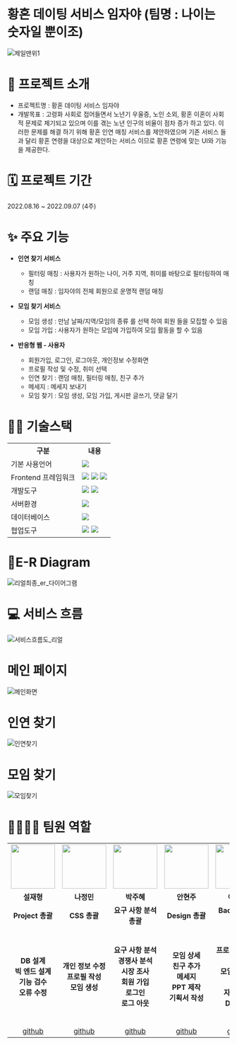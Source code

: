 
# 황혼 데이팅 서비스 임자야 (팀명 : 나이는 숫자일 뿐이조)


![제일맨위1](https://user-images.githubusercontent.com/71622615/189044843-3e6acea8-58e6-456f-9301-ada9285b9bfe.png)


# 👀 프로젝트 소개
* 프로젝트명 : 황혼 데이팅 서비스 임자야
* 개발목표 : 고령화 사회로 접어들면서 노년기 우울증, 노인 소외, 황혼 이혼이 사회적 문제로 제기되고 있으며 이를 겪는 노년 인구의 비율이 점차 증가 하고 있다.
이러한 문제를 해결 하기 위해 황혼 인연 매칭 서비스를 제안하였으며 기존 서비스 들과 달리 황혼 연령을 대상으로 제안하는 서비스  이므로 황혼 연령에 맞는 UI와 기능을 제공한다.

# 🗓️ 프로젝트 기간
2022.08.16 ~ 2022.09.07 (4주)

# ✨ 주요 기능
* <b>인연 찾기 서비스</b>
  * 필터링 매칭 : 사용자가 원하는 나이, 거주 지역, 취미를 바탕으로 필터링하여 매칭
  * 랜덤 매칭 : 임자야의 전체 회원으로 운명적 랜덤 매칭
  
* <b>모임 찾기 서비스</b>
  * 모임 생성 : 만남 날짜/지역/모임의 종류 를 선택 하여 회원 들을 모집할 수 있음
  * 모임 가입 : 사용자가 원하는 모임에 가입하여 모임 활동을 할 수 있음

* <b>반응형 웹 - 사용자</b>
  * 회원가입, 로그인, 로그아웃, 개인정보 수정화면
  * 프로필 작성 및 수정, 취미 선택
  * 인연 찾기 : 랜덤 매칭, 필터링 매칭, 친구 추가
  * 메세지 : 메세지 보내기
  * 모임 찾기 : 모임 생성, 모임 가입, 게시판 글쓰기, 댓글 달기

# 💪🏻 기술스택
<table>
    <tr>
        <th>구분</th>
        <th>내용</th>
    </tr>
    <tr>
        <td>기본 사용언어</td>
        <td>
            <img src="https://img.shields.io/badge/Java-007396?style=for-the-badge&logo=java&logoColor=white"/>
        </td>
    </tr>
    <tr>
        <td>Frontend 프레임워크</td>
        <td>
           <img src="https://img.shields.io/badge/javascript-F7DF1E?style=for-the-badge&logo=javascript&logoColor=black">
           <img src="https://img.shields.io/badge/HTML-E34F26?style=for-the-badge&logo=html5&logoColor=white">
           <img src="https://img.shields.io/badge/CSS-1572B6?style=for-the-badge&logo=css3&logoColor=white">
        </td>
    </tr>
    <tr>
        <td>개발도구</td>
        <td>
            <img src="https://img.shields.io/badge/Eclipse-2C2255?style=for-the-badge&logo=Eclipse&logoColor=white"/>
            <img src="https://img.shields.io/badge/VSCode-007ACC?style=for-the-badge&logo=VisualStudioCode&logoColor=white"/>
        </td>
    </tr>
    <tr>
        <td>서버환경</td>
        <td>
            <img src="https://img.shields.io/badge/Apache Tomcat-D22128?style=for-the-badge&logo=Apache Tomcat&logoColor=white"/>
        </td>
    </tr>
    <tr>
        <td>데이터베이스</td>
        <td>
             <img src="https://img1.daumcdn.net/thumb/R1280x0/?scode=mtistory2&fname=https%3A%2F%2Fblog.kakaocdn.net%2Fdn%2FbbgHwz%2Fbtrk6OZNHGT%2Fh86yJbb4m0rkieiugQiQ1k%2Fimg.png"/> 
        </td>
    </tr>
    <tr>
        <td>협업도구</td>
        <td>
            <img src="https://img.shields.io/badge/Git-F05032?style=for-the-badge&logo=Git&logoColor=white"/>
            <img src="https://img.shields.io/badge/GitHub-181717?style=for-the-badge&logo=GitHub&logoColor=white"/>
        </td>
    </tr>
</table>

# 📌E-R Diagram
![리얼최종_er_다이어그램](https://user-images.githubusercontent.com/71622615/189044935-b5bb125b-b444-4f58-a784-52be1821dd9d.png)


# 💻 서비스 흐름
![서비스흐름도_리얼](https://user-images.githubusercontent.com/71622615/189044959-360db647-5de2-4bda-90c8-c251c41003a4.png)

# 메인 페이지
![메인화면](https://user-images.githubusercontent.com/71622615/189045004-bd633a5d-3bb6-4733-afa3-4f8f0a8236c2.png)

# 인연 찾기
![인연찾기](https://user-images.githubusercontent.com/71622615/189045064-53207f86-f859-4f13-b1e7-da3bf5e08bc2.png)

# 모임 찾기
![모임찾기](https://user-images.githubusercontent.com/71622615/189045094-02be8d13-9c74-4e61-a09f-d750e716a7a6.png)


# 👨‍👩‍👦‍👦 팀원 역할
<table>
  <tr>
    <td align="center"><img src="https://item.kakaocdn.net/do/fd49574de6581aa2a91d82ff6adb6c0115b3f4e3c2033bfd702a321ec6eda72c" width="100" height="100"/></td>
    <td align="center"><img src="https://mb.ntdtv.kr/assets/uploads/2019/01/Screen-Shot-2019-01-08-at-4.31.55-PM-e1546932545978.png" width="100" height="100"/></td>
     <td align="center"><img src="https://i.pinimg.com/236x/ed/bb/53/edbb53d4f6dd710431c1140551404af9.jpg" width="100" height="100"/></td>
    <td align="center"><img src="https://mblogthumb-phinf.pstatic.net/20160127_177/krazymouse_1453865104404DjQIi_PNG/%C4%AB%C4%AB%BF%C0%C7%C1%B7%BB%C1%EE_%B6%F3%C0%CC%BE%F0.png?type=w2" width="100" height="100"/></td>
   <td align="center"><img src="https://i.pinimg.com/236x/ed/bb/53/edbb53d4f6dd710431c1140551404af9.jpg" width="100" height="100"/></td>
    <td align="center"><img src="https://mblogthumb-phinf.pstatic.net/20160127_177/krazymouse_1453865104404DjQIi_PNG/%C4%AB%C4%AB%BF%C0%C7%C1%B7%BB%C1%EE_%B6%F3%C0%CC%BE%F0.png?type=w2" width="100" height="100"/></td> 
</tr>
  <tr>
    <td align="center"><strong>설재형</strong></td>
    <td align="center"><strong>나정민</strong></td>
    <td align="center"><strong>박주혜</strong></td>
    <td align="center"><strong>안현주</strong></td>
    <td align="center"><strong>이철원</strong></td>
    <td align="center"><strong>이형준</strong></td>
  </tr>
  <tr>
    <td align="center"><b>Project 총괄</b></td>
    <td align="center"><b>CSS 총괄</b></td>
    <td align="center"><b>요구 사항 분석 총괄</b></td>
    <td align="center"><b>Design 총괄</b></td>
    <td align="center"><b>Backend 총괄</b></td>
    <td align="center"><b>Frontend 총괄</b></td>
  </tr>
   <tr>
    <td align="center"><b>DB 설계<br>빅 엔드 설계<br>기능 검수<br> 오류 수정</b></td>
    <td align="center"><b>개인 정보 수정<br> 프로필 작성<br>모임 생성<br></b></td>
    <td align="center"><b>요구 사항 분석<br>경쟁사 분석<br> 시장 조사<br>회원 가입<br> 로그인<br> 로그 아웃</b></td>
    <td align="center"><b>모임 상세<br> 친구 추가<br> 메세지<br>PPT 제작<br> 기획서 작성</b></td>
    <td align="center"><b>프로필 정보 수정<br> 모임 게시판<br> 댓글<br>자료 조사<br>DB 구현</b></td>
    <td align="center"><b>프론트 엔드 총괄<br>랜덤 매칭<br> 필터링 매칭<br>모임 찾기 기능<br>서비스 흐름도 제작<br>ER 다이어 그램</b></td>
  </tr>
  <tr>
    <td align="center"><a href="https://github.com/sjhyung12?tab=repositories" target='_blank'>github</a></td>
    <td align="center"><a href="" target='_blank'>github</a></td>
    <td align="center"><a href="https://github.com/juhyeparkkk?tab=repositories" target='_blank'>github</a></td>
    <td align="center"><a href="https://github.com/Anhyeonjoo?tab=repositories" target='_blank'>github</a></td>
    <td align="center"><a href="https://github.com/SWCWe?tab=repositories" target='_blank'>github</a></td>
    <td align="center"><a href="https://github.com/lhj1111?tab=repositories" target='_blank'>github</a></td>

  </tr>
</table>
